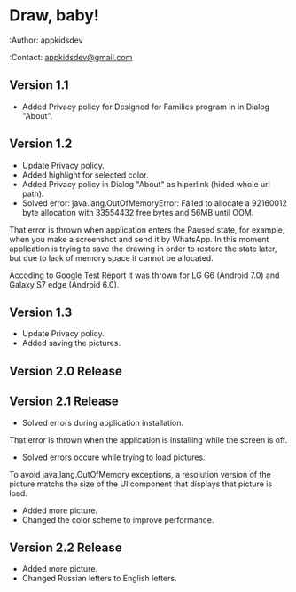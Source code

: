 # Draw, baby!

:Author: appkidsdev

:Contact: appkidsdev@gmail.com

## Version 1.1 

* Added Privacy policy for Designed for Families program in in Dialog "About".

## Version 1.2

* Update Privacy policy.
* Added highlight for selected color.
* Added Privacy policy in Dialog "About" as hiperlink (hided whole url path).
* Solved error: java.lang.OutOfMemoryError: Failed to allocate a 92160012 byte allocation with 33554432 free bytes and 56MB until OOM.

That error is thrown when application enters the Paused state, for example, when you make a screenshot and send it by WhatsApp.
In this moment application is trying to save the drawing in order to restore the state later, but due to lack of memory space it cannot be allocated.

Accoding to Google Test Report it was thrown for LG G6 (Android 7.0) and Galaxy S7 edge (Android 6.0).

## Version 1.3

* Update Privacy policy.
* Added saving the pictures.

## Version 2.0 Release

## Version 2.1 Release

* Solved errors during application installation.

That error is thrown when the application is installing while the screen is off.

* Solved errors occure while trying to load pictures.

To avoid java.lang.OutOfMemory exceptions, a resolution version of the picture matchs the size of the UI component that displays that picture is load.

* Added more picture.
* Changed the color scheme to improve performance.

## Version 2.2 Release

* Added more picture.
* Changed Russian letters to English letters.
